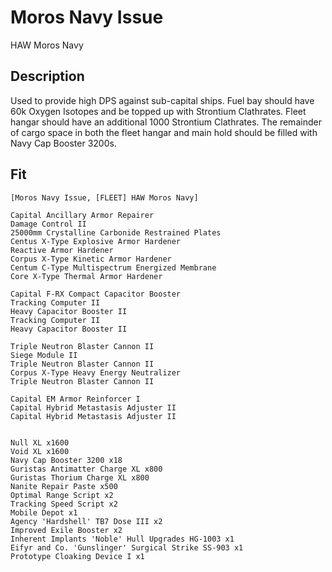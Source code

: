 # Moros Navy Issue

HAW Moros Navy

## Description

Used to provide high DPS against sub-capital ships. Fuel bay should have 60k Oxygen Isotopes and be topped up with Strontium Clathrates. Fleet hangar should have an additional 1000 Strontium Clathrates.  The remainder of cargo space in both the fleet hangar and main hold should be filled with Navy Cap Booster 3200s.

## Fit
```
[Moros Navy Issue, [FLEET] HAW Moros Navy]

Capital Ancillary Armor Repairer
Damage Control II
25000mm Crystalline Carbonide Restrained Plates
Centus X-Type Explosive Armor Hardener
Reactive Armor Hardener
Corpus X-Type Kinetic Armor Hardener
Centum C-Type Multispectrum Energized Membrane
Core X-Type Thermal Armor Hardener

Capital F-RX Compact Capacitor Booster
Tracking Computer II
Heavy Capacitor Booster II
Tracking Computer II
Heavy Capacitor Booster II

Triple Neutron Blaster Cannon II
Siege Module II
Triple Neutron Blaster Cannon II
Corpus X-Type Heavy Energy Neutralizer
Triple Neutron Blaster Cannon II

Capital EM Armor Reinforcer I
Capital Hybrid Metastasis Adjuster II
Capital Hybrid Metastasis Adjuster II


Null XL x1600
Void XL x1600
Navy Cap Booster 3200 x18
Guristas Antimatter Charge XL x800
Guristas Thorium Charge XL x800
Nanite Repair Paste x500
Optimal Range Script x2
Tracking Speed Script x2
Mobile Depot x1
Agency 'Hardshell' TB7 Dose III x2
Improved Exile Booster x2
Inherent Implants 'Noble' Hull Upgrades HG-1003 x1
Eifyr and Co. 'Gunslinger' Surgical Strike SS-903 x1
Prototype Cloaking Device I x1
```
